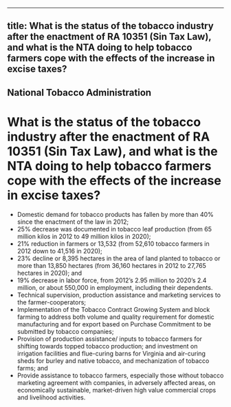 --- 
 title: What is the status of the tobacco industry after the enactment of RA 10351 (Sin Tax Law), and what is the NTA doing to help tobacco farmers cope with the effects of the increase in excise taxes?
 ---

## National Tobacco Administration

# What is the status of the tobacco industry after the enactment of RA 10351 (Sin Tax Law), and what is the NTA doing to help tobacco farmers cope with the effects of the increase in excise taxes?


 - Domestic demand for tobacco products has fallen by more than 40% since the enactment of the law in 2012;
 - 25% decrease was documented in tobacco leaf production (from 65 million kilos in 2012 to 49 million kilos in 2020);
 - 21% reduction in farmers or 13,532 (from 52,610 tobacco farmers in 2012 down to 41,516 in 2020);
 - 23% decline or 8,395 hectares in the area of land planted to tobacco or more than 13,850 hectares (from 36,160 hectares in 2012 to 27,765 hectares in 2020); and
 - 19% decrease in labor force, from 2012’s 2.95 million to 2020’s 2.4 million, or about 550,000 in employment, including their dependents.
 - Technical supervision, production assistance and marketing services to the farmer-cooperators;
 - Implementation of the Tobacco Contract Growing System and block farming to address both volume and quality requirement for domestic manufacturing and for export based on Purchase Commitment to be submitted by tobacco companies;
 - Provision of production assistance/ inputs to tobacco farmers for shifting towards topped tobacco production; and investment on irrigation facilities and flue-curing barns for Virginia and air-curing sheds for burley and native tobacco, and mechanization of tobacco farms; and
 - Provide assistance to tobacco farmers, especially those without tobacco marketing agreement with companies, in adversely affected areas, on economically sustainable, market-driven high value commercial crops and livelihood activities.
